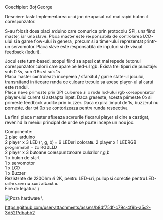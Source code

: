 Coechipier: Boț George

Descriere task:
  Implementarea unui joc de apasat cat mai rapid butonul corespunzator. 

  S-au folosit doua placi arduino care comunica prin protocolul SPI, una fiind master, iar una slave.
  Placa master este responsabila de controlarea LCD-ului si a game flow-ului in general, precum si a timer-ului reprezentat printr-un servomotor.
  Placa slave este responsabila de inputuri si de visual feedback (leduri).

  Jocul este turn-based, scopul fiind sa apesi cat mai repede butonul corespunzator culorii care apare pe led-ul rgb. Exista trei tipuri de punctaje: sub 0.3s, sub 0.6s si sub 1s. \
  Placa master controleaza inceperea / sfarsitul / game state-ul jocului, transmitand in fiecare runda ce culoare trebuie sa apese player-ul al carui este randul. \
  Placa slave primeste prin SPI culoarea si o reda led-ului rgb corespunzator player-ului curent si asteapta input. Daca greseste, acesta primeste 0p si primeste feedback auditiv prin buzzer. Daca expira timpul de 1s, buzzerul nu porneste, dar tot 0p se contorizeaza pentru runda respectiva.

  La final placa master afiseaza scorurile fiecarui player si cine a castigat, revenind la meniul principal de unde se poate incepe un nou joc.

  Componente: \
  2 placi arduino \
  2 player x 3 LED (r, g, b) = 6 LEDuri colorate. 
  2 player x 1 LEDRGB programabil = 2x RGBLED \
  2 player x 3 butoane corespunzatoare culorilor r,g,b \
  1 x buton de start \
  1 x servomotor \
  1 x LCD \
  1 x Buzzer \
  Rezistente de 220Ohm si 2K, pentru LED-uri, pullup si corectie pentru LED-urile care nu sunt albastre.   
  Fire de legatura \

![Poza hardware](https://github.com/user-attachments/assets/483ab4aa-71c9-4b11-91a0-05559e79d509) \

https://github.com/user-attachments/assets/b8df75df-c79c-4f9b-a5c2-3d52f7dbabb2

